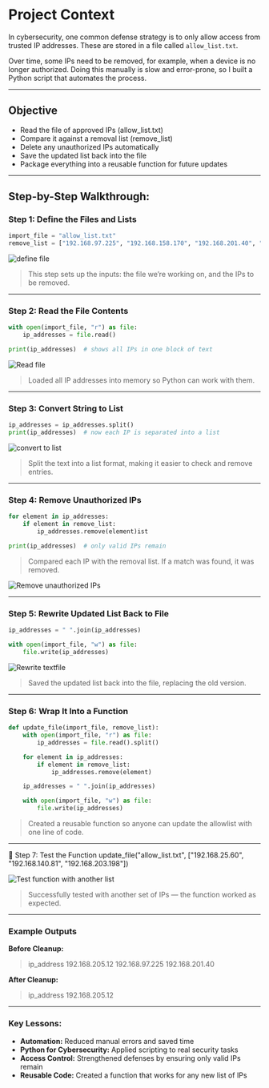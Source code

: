 # Project Context

In cybersecurity, one common defense strategy is to only allow access from trusted IP addresses. 
These are stored in a file called `allow_list.txt`.

Over time, some IPs need to be removed, for example, when a device is no longer authorized. 
Doing this manually is slow and error-prone, so I built a Python script that automates the process.

---

 ## Objective

- Read the file of approved IPs (allow_list.txt)
- Compare it against a removal list (remove_list)
- Delete any unauthorized IPs automatically
- Save the updated list back into the file
- Package everything into a reusable function for future updates

---

## Step-by-Step Walkthrough:

### Step 1: Define the Files and Lists
```py
import_file = "allow_list.txt"  
remove_list = ["192.168.97.225", "192.168.158.170", "192.168.201.40", "192.168.58.57"]
```
![define file](Assign_file.png)

> This step sets up the inputs: the file we’re working on, and the IPs to be removed.

---

### Step 2: Read the File Contents
```py
with open(import_file, "r") as file:
    ip_addresses = file.read()

print(ip_addresses)  # shows all IPs in one block of text

```

![Read file](open_textfile.png)


> Loaded all IP addresses into memory so Python can work with them.

---

### Step 3: Convert String to List
```py
ip_addresses = ip_addresses.split()
print(ip_addresses)  # now each IP is separated into a list

```
![convert to list](change_to_list.png)

> Split the text into a list format, making it easier to check and remove entries.

---

### Step 4: Remove Unauthorized IPs
```py
for element in ip_addresses:
    if element in remove_list:
        ip_addresses.remove(element)ist

print(ip_addresses)  # only valid IPs remain

```

> Compared each IP with the removal list. If a match was found, it was removed.

![Remove unauthorized IPs](remove_IPs.png)

---

### Step 5: Rewrite Updated List Back to File
```py
ip_addresses = " ".join(ip_addresses)

with open(import_file, "w") as file:
    file.write(ip_addresses)
```

![Rewrite textfile](Rewrite_file_to_string.png)

> Saved the updated list back into the file, replacing the old version.

---

### Step 6: Wrap It Into a Function
```py
def update_file(import_file, remove_list):
    with open(import_file, "r") as file:
        ip_addresses = file.read().split()

    for element in ip_addresses:
        if element in remove_list:
            ip_addresses.remove(element)

    ip_addresses = " ".join(ip_addresses)

    with open(import_file, "w") as file:
        file.write(ip_addresses)
```


> Created a reusable function so anyone can update the allowlist with one line of code.

---

🔹 Step 7: Test the Function
update_file("allow_list.txt", ["192.168.25.60", "192.168.140.81", "192.168.203.198"])

![Test function with another list](test-function.png)

> Successfully tested with another set of IPs — the function worked as expected.

---

### Example Outputs

**Before Cleanup:**

> ip_address 192.168.205.12 192.168.97.225 192.168.201.40


**After Cleanup:**

> ip_address 192.168.205.12

---

### Key Lessons:
- **Automation:** Reduced manual errors and saved time
- **Python for Cybersecurity:** Applied scripting to real security tasks
- **Access Control:** Strengthened defenses by ensuring only valid IPs remain
- **Reusable Code:** Created a function that works for any new list of IPs
